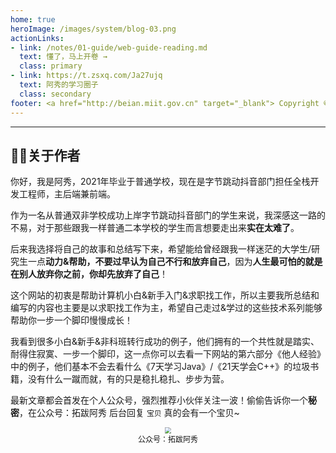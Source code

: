 ```yaml
---
home: true
heroImage: /images/system/blog-03.png
actionLinks:
- link: /notes/01-guide/web-guide-reading.md
  text: 懂了，马上开卷 →
  class: primary
- link: https://t.zsxq.com/Ja27ujq
  text: 阿秀的学习圈子
  class: secondary
footer: <a href="http://beian.miit.gov.cn" target="_blank"> Copyright © 2021-至今 阿秀，All rights reserved. 
---
```


---
## 👨‍💻关于作者

[comment]: <> (你只管努力，剩下的交给时间就好，我就是活生生的例子。)
你好，我是阿秀，2021年毕业于普通学校，现在是字节跳动抖音部门担任全栈开发工程师，主后端兼前端。

作为一名从普通双非学校成功上岸字节跳动抖音部门的学生来说，我深感这一路的不易，对于那些跟我一样普通二本学校的学生而言想要走出来**实在太难了**。

后来我选择将自己的故事和总结写下来，希望能给曾经跟我一样迷茫的大学生/研究生一点**动力&帮助，不要过早认为自己不行和放弃自己**，因为**人生最可怕的就是在别人放弃你之前，你却先放弃了自己**！

这个网站的初衷是帮助计算机小白&新手入门&求职找工作，所以主要我所总结和编写的内容也主要是以求职找工作为主，希望自己走过&学过的这些技术系列能够帮助你一步一个脚印慢慢成长！

我看到很多小白&新手&非科班转行成功的例子，他们拥有的一个共性就是踏实、耐得住寂寞、一步一个脚印，这一点你可以去看一下网站的第六部分《他人经验》中的例子，他们基本不会去看什么《7天学习Java》/《21天学会C++》的垃圾书籍，没有什么一蹴而就，有的只是稳扎稳扎、步步为营。

最新文章都会首发在个人公众号，强烈推荐小伙伴关注一波！偷偷告诉你一个**秘密**，在公众号：拓跋阿秀 后台回复 `宝贝` 真的会有一个宝贝~

<div align="center">
    <img src="https://axiu-image-bed.oss-cn-shanghai.aliyuncs.com/img/202205081611195.png?raw=true" style="zoom: 60%">
    <div style="font-size: 12px;">公众号：拓跋阿秀</div>
    <br/>
</div> 
